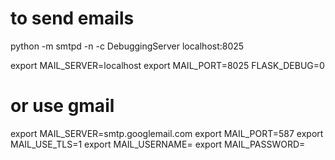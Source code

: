 # to send emails 
python -m smtpd -n -c DebuggingServer localhost:8025

export MAIL_SERVER=localhost
export MAIL_PORT=8025
FLASK_DEBUG=0

# or use gmail
export MAIL_SERVER=smtp.googlemail.com
export MAIL_PORT=587
export MAIL_USE_TLS=1
export MAIL_USERNAME=<your-gmail-username>
export MAIL_PASSWORD=<your-gmail-password>